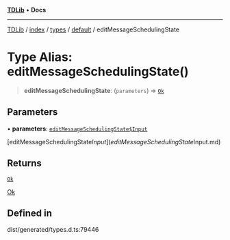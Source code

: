 [**TDLib**](../../../../../../README.md) • **Docs**

***

[TDLib](../../../../../../modules.md) / [index](../../../../../README.md) / [types](../../../README.md) / [default](../README.md) / editMessageSchedulingState

# Type Alias: editMessageSchedulingState()

> **editMessageSchedulingState**: (`parameters`) => [`Ok`](Ok.md)

## Parameters

• **parameters**: [`editMessageSchedulingState$Input`](editMessageSchedulingState$Input.md)

[editMessageSchedulingState$Input](editMessageSchedulingState$Input.md)

## Returns

[`Ok`](Ok.md)

[Ok](Ok.md)

## Defined in

dist/generated/types.d.ts:79446
